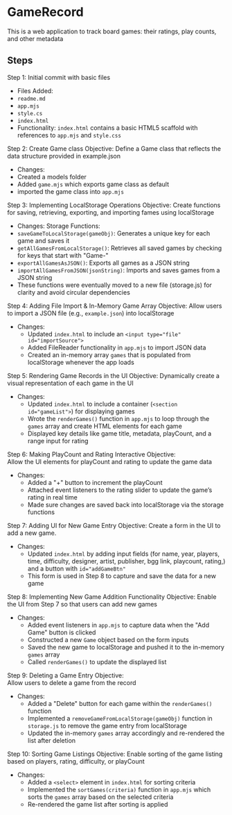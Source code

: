 # GameRecord

This is a web application to track board games: their ratings, play counts, and other metadata

## Steps 
Step 1: Initial commit with basic files
- Files Added:
 - `readme.md`
 - `app.mjs`
 - `style.cs`
 - `index.html`
- Functionality:
`index.html` contains a basic HTML5 scaffold with references to `app.mjs` and `style.css`

Step 2: Create Game class
Objective: Define a Game class that reflects the data structure provided in example.json

- Changes:
 - Created a models folder
 - Added `game.mjs` which exports game class as default
 - imported the game class into `app.mjs`

Step 3: Implementing LocalStorage Operations
Objective: Create functions for saving, retrieving, exporting, and importing fames using localStorage

- Changes:
 Storage Functions:
 - `saveGameToLocalStorage(gameObj)`: Generates a unique key for each game and saves it
 - `getAllGamesFromLocalStorage()`: Retrieves all saved games by checking for keys that start with "Game-"
 - `exportAllGamesAsJSON()`: Exports all games as a JSON string
 - `importAllGamesFromJSON(jsonString)`: Imports and saves games from a JSON string
- These functions were eventually moved to a new file (storage.js) for clarity and avoid circular dependencies 

Step 4: Adding File Import & In-Memory Game Array
Objective: 
  Allow users to import a JSON file (e.g., `example.json`) into localStorage
- Changes: 
  - Updated `index.html` to include an `<input type="file" id="importSource">`
  - Added FileReader functionality in `app.mjs` to import JSON data
  - Created an in-memory array `games` that is populated from localStorage whenever the app loads

Step 5: Rendering Game Records in the UI
Objective: 
  Dynamically create a visual representation of each game in the UI
- Changes:  
  - Updated `index.html` to include a container (`<section id="gameList">`) for displaying games
  - Wrote the `renderGames()` function in `app.mjs` to loop through the `games` array and create HTML elements for each game
  - Displayed key details like game title, metadata, playCount, and a range input for rating

Step 6: Making PlayCount and Rating Interactive
Objective:  
  Allow the UI elements for playCount and rating to update the game data
- Changes:  
  - Added a "+" button to increment the playCount
  - Attached event listeners to the rating slider to update the game’s rating in real time
  - Made sure changes are saved back into localStorage via the storage functions

Step 7: Adding UI for New Game Entry
Objective: 
  Create a form in the UI to add a new game.
- Changes:  
  - Updated `index.html` by adding input fields (for name, year, players, time, difficulty, designer, artist, publisher, bgg link, playcount, rating,) and a button with `id="addGameBtn"`
  - This form is used in Step 8 to capture and save the data for a new game

Step 8: Implementing New Game Addition Functionality
Objective: 
  Enable the UI from Step 7 so that users can add new games
- Changes: 
  - Added event listeners in `app.mjs` to capture data when the "Add Game" button is clicked
  - Constructed a new `Game` object based on the form inputs
  - Saved the new game to localStorage and pushed it to the in-memory `games` array
  - Called `renderGames()` to update the displayed list

Step 9: Deleting a Game Entry
Objective:  
  Allow users to delete a game from the record
- Changes:  
  - Added a "Delete" button for each game within the `renderGames()` function
  - Implemented a `removeGameFromLocalStorage(gameObj)` function in `storage.js` to remove the game entry from localStorage
  - Updated the in-memory `games` array accordingly and re-rendered the list after deletion

Step 10: Sorting Game Listings
Objective: 
  Enable sorting of the game listing based on players, rating, difficulty, or playCount
- Changes:  
  - Added a `<select>` element in `index.html` for sorting criteria
  - Implemented the `sortGames(criteria)` function in `app.mjs` which sorts the `games` array based on the selected criteria
  - Re-rendered the game list after sorting is applied